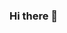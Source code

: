 ### Hi there 👋

<!--
**ankitsharma12-ops/ankitsharma12-ops** is a ✨ _special_ ✨ repository because its `README.md` (this file) appears on your GitHub profile.

Here are some ideas to get you started:

- 🔭 I’m currently working on Application Integration & Deployment that includes working with helm charts on k8s, argoCD, ansible, security analysis of code using linting etc.
- 🌱 I’m currently learning kubernetes, ArgoCD, cloud and Go
- 👯 I’m looking to collaborate on cloud & k8s topics
- 🤔 I’m looking for help with more hands-on on latest topics where I can learn and contribute back
- 💬 Ask me about anything and I will share my honest feedback
- 📫 How to reach me: mailID : ankit.saggitarius02@gmail.com
- 😄 Pronouns: ...
- ⚡ Fun fact: I always say Yes to everyting later to realise the impact of it.

As of now I have not contributed to any project or somewhere however looking to start in this direction and need some guidance
-->
